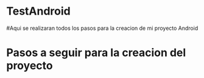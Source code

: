 # TestAndroid
#Aqui se realizaran todos los pasos para la creacion de mi proyecto Android
# Pasos a seguir para la creacion del proyecto
